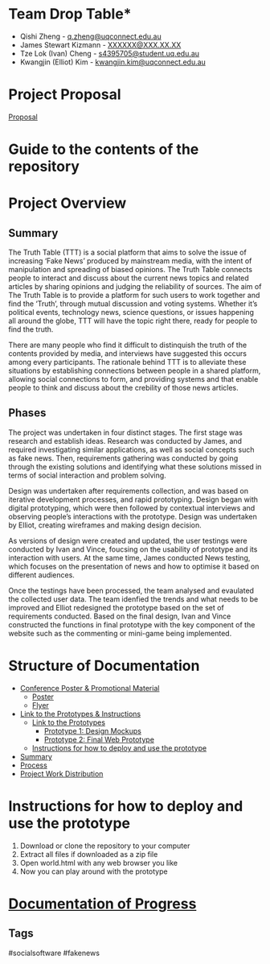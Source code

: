 # Team Drop Table*
+ Qishi Zheng - q.zheng@uqconnect.edu.au
+ James Stewart Kizmann - XXXXXX@XXX.XX.XX
+ Tze Lok (Ivan) Cheng - s4395705@student.uq.edu.au
+ Kwangjin (Elliot) Kim - kwangjin.kim@uqconnect.edu.au

# Project Proposal
[Proposal](https://github.com/deco3500-2018/DROP-TABLE-star/wiki/Proposal)

# Guide to the contents of the repository

# Project Overview
<h2>Summary</h2>
The Truth Table (TTT) is a social platform that aims to solve the issue of increasing ‘Fake News’ produced by mainstream media, with the intent of manipulation and spreading of biased opinions. The Truth Table connects people to interact and discuss about the current news topics and related articles by sharing opinions and judging the reliability of sources. The aim of The Truth Table is to provide a platform for such users to work together and find the ‘Truth’, through mutual discussion and voting systems. Whether it’s political events, technology news, science questions, or issues happening all around the globe, TTT will have the topic right there, ready for people to find the truth. 

There are many people who find it difficult to distinquish the truth of the contents provided by media, and interviews have suggested this occurs among every participants. The rationale behind TTT is to alleviate these situations by establishing  connections between people in a shared platform, allowing social connections to form, and providing systems and that enable people to think and discuss about the crebility of those news articles.

<h2>Phases</h2>
The project was undertaken in four distinct stages. 
The first stage was research and establish ideas. Research was conducted by James, and required investigating similar applications, as well as social concepts such as fake news. Then, requirements gathering was conducted by going through the existing solutions and identifying what these solutions missed in terms of social interaction and problem solving.  

Design was undertaken after requirements collection, and was based on iterative development processes, and rapid prototyping. Design began with digital prototyping, which were then followed by contextual interviews and observing people’s interactions with the prototype. Design was undertaken by Elliot, creating wireframes and making design decision.

As versions of design were created and updated, the user testings were conducted by Ivan and Vince, foucsing on the usability of prototype and its interaction with users. At the same time, James conducted News testing, which focuses on the presentation of news and how to optimise it based on different audiences. 

Once the testings have been processed, the team analysed and evaulated the collected user data. The team idenfied the trends and what needs to be improved and Elliot redesigned the prototype based on the set of requirements conducted. 
Based on the final design, Ivan and Vince constructed the functions in final prototype with the key component of the website such as the commenting or mini-game being implemented. 

# Structure of Documentation
- [Conference Poster & Promotional Material](https://github.com/deco3500-2018/DROP-TABLE-star/wiki/Documentation#conference-poster--promotional-material)
  - [Poster](https://github.com/deco3500-2018/DROP-TABLE-star/wiki/Documentation#poster)
  - [Flyer](https://github.com/deco3500-2018/DROP-TABLE-star/wiki/Documentation#flyers)
- [Link to the Prototypes & Instructions](https://github.com/deco3500-2018/DROP-TABLE-star/wiki/Documentation#link-to-the-prototype--instructions)
  - [Link to the Prototypes](https://github.com/deco3500-2018/DROP-TABLE-star/wiki/Documentation#links-to-the-prototypes)
    - [Prototype 1: Design Mockups](https://github.com/deco3500-2018/DROP-TABLE-star/wiki/Documentation#prototype-1-design-mockups)
    - [Prototype 2: Final Web Prototype](https://github.com/deco3500-2018/DROP-TABLE-star/wiki/Documentation#prototype-2-final-web-prototypes)
  - [Instructions for how to deploy and use the prototype](https://github.com/deco3500-2018/DROP-TABLE-star/wiki/Documentation#instructions-for-how-to-deploy-and-use-the-prototype)
- [Summary](https://github.com/deco3500-2018/DROP-TABLE-star/wiki/Documentation#summary)
- [Process](https://github.com/deco3500-2018/DROP-TABLE-star/wiki/Documentation#process)
- [Project Work Distribution](https://github.com/deco3500-2018/DROP-TABLE-star/wiki/Documentation#project-work-distributiony)

# Instructions for how to deploy and use the prototype
1. Download or clone the repository to your computer
2. Extract all files if downloaded as a zip file
3. Open world.html with any web browser you like
4. Now you can play around with the prototype

# [Documentation of Progress](https://github.com/deco3500-2018/DROP-TABLE-star/wiki)

<h2>Tags</h2>
#socialsoftware #fakenews 
